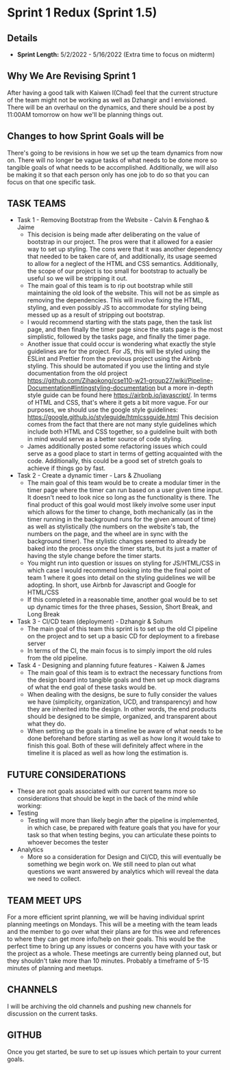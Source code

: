 # Sprint 1 Redux (Sprint 1.5)
## Details
* **Sprint Length:** 5/2/2022 - 5/16/2022 (Extra time to focus on midterm)
## Why We Are Revising Sprint 1
After having a good talk with Kaiwen I(Chad) feel that the current structure of the team might not be working as well as Dzhangir and I envisioned. There will be an overhaul on the dynamics, and there should be a post by 11:00AM tomorrow on how we'll be planning things out.
## Changes to how Sprint Goals will be
There's going to be revisions in how we set up the team dynamics from now on. There will no longer be vague tasks of what needs to be done more so tangible goals of what needs to be accomplished. Additionally, we will also be making it so that each person only has one job to do so that you can focus on that one specific task.
## TASK TEAMS
* Task 1 - Removing Bootstrap from the Website - Calvin & Fenghao & Jaime
  * This decision is being made after deliberating on the value of bootstrap in our project. The pros were that it allowed for a easier way to set up styling. The cons were that it was another dependency that needed to be taken care of, and additionally, its usage seemed to allow for a neglect of the HTML and CSS semantics. Additionally, the scope of our project is too small for bootstrap to actually be useful so we will be stripping it out.
  * The main goal of this team is to rip out bootstrap while still maintaining the old look of the website. This will not be as simple as removing the dependencies. This will involve fixing the HTML, styling, and even possibly JS to accommodate for styling being messed up as a result of stripping out bootstrap.
  * I would recommend starting with the stats page, then the task list page, and then finally the timer page since the stats page is the most simplistic, followed by the tasks page, and finally the timer page.
  * Another issue that could occur is wondering what exactly the style guidelines are for the project. For JS, this will be styled using the ESLint and Prettier from the previous project using the Airbnb styling. This should be automated if you use the linting and style documentation from the old project https://github.com/Zihaokong/cse110-w21-group27/wiki/Pipeline-Documentation#lintingstyling-documentation but a more in-depth style guide can be found here https://airbnb.io/javascript/. In terms of HTML and CSS, that's where it gets a bit more vague. For our purposes, we should use the google style guidelines: https://google.github.io/styleguide/htmlcssguide.html This decision comes from the fact that there are not many style guidelines which include both HTML and CSS together, so a guideline built with both in mind would serve as a better source of code styling.
  * James additionally posted some refactoring issues which could serve as a good place to start in terms of getting acquainted with the code. Additionally, this could be a good set of stretch goals to achieve if things go by fast.
* Task 2 - Create a dynamic timer - Lars & Zhuoliang
  * The main goal of this team would be to create a modular timer in the timer page where the timer can run based on a user given time input. It doesn't need to look nice so long as the functionality is there. The final product of this goal would most likely involve some user input which allows for the timer to change, both mechanically (as in the timer running in the background runs for the given amount of time) as well as stylistically (the numbers on the website's tab, the numbers on the page, and the wheel are in sync with the background timer). The stylistic changes seemed to already be baked into the process once the timer starts, but its just a matter of having the style change before the timer starts.
  * You might run into question or issues on styling for JS/HTML/CSS in which case I would recommend looking into the the final point of team 1 where it goes into detail on the styling guidelines we will be adopting. In short, use Airbnb for Javascript and Google for HTML/CSS
  * If this completed in a reasonable time, another goal would be to set up dynamic times for the three phases, Session, Short Break, and Long Break
* Task 3 - CI/CD team (deployment) - Dzhangir & Sohum
  * The main goal of this team this sprint is to set up the old CI pipeline on the project and to set up a basic CD for deployment to a firebase server
  * In terms of the CI, the main focus is to simply import the old rules from the old pipeline.
* Task 4 - Designing and planning future features - Kaiwen & James
  * The main goal of this team is to extract the necessary functions from the design board into tangible goals and then set up mock diagrams of what the end goal of these tasks would be.
  * When dealing with the designs, be sure to fully consider the values we have (simplicity, organization, UCD, and transparency) and how they are inherited into the design. In other words, the end products should be designed to be simple, organized, and transparent about what they do.
  * When setting up the goals in a timeline be aware of what needs to be done beforehand before starting as well as how long it would take to finish this goal. Both of these will definitely affect where in the timeline it is placed as well as how long the estimation is.

## FUTURE CONSIDERATIONS
* These are not goals associated with our current teams more so considerations that should be kept in the back of the mind while working:
* Testing
  * Testing will more than likely begin after the pipeline is implemented, in which case, be prepared with feature goals that you have for your task so that when testing begins, you can articulate these points to whoever becomes the tester
* Analytics
  * More so a consideration for Design and CI/CD, this will eventually be something we begin work on. We still need to plan out what questions we want answered by analytics which will reveal the data we need to collect.

## TEAM MEET UPS
For a more efficient sprint planning, we will be having individual sprint planning meetings on Mondays. This will be a meeting with the team leads and the member to go over what their plans are for this wee and references to where they can get more info/help on their goals. This would be the perfect time to bring up any issues or concerns you have with your task or the project as a whole. These meetings are currently being planned out, but they shouldn't take more than 10 minutes. Probably a timeframe of 5-15 minutes of planning and meetups.

## CHANNELS
I will be archiving the old channels and pushing new channels for discussion on the current tasks.

## GITHUB
Once you get started, be sure to set up issues which pertain to your current goals.
